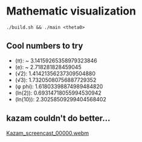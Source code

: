 # Mathematic visualization

```console
./build.sh && ./main <theta0> 

```

## Cool numbers to try
 - (π): ~ 3.14159265358979323846
 - (e): ~ 2.718281828459045
 - (√2): 1.41421356237309504880
 - (√3): 1.73205080756887729352
 - (φ phi): 1.61803398874989484820
 - (ln(2)): 0.69314718055994530942
 - (ln(10)): 2.30258509299404568402

## kazam couldn't do better...
[Kazam_screencast_00000.webm](https://github.com/BudgetBytes/Pi-irrational-visualization/assets/132462571/cce5363c-9b6c-4954-9955-6c1f81e8b29e)


